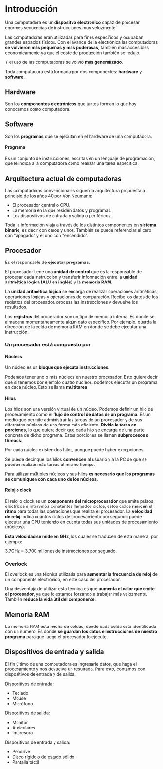# Introducción

Una computadora es un **dispositvo electrónico** capaz de procesar enormes secuencias de instrucciones muy velozmente.

Las computadoras eran utilizadas para fines específicos y ocupaban grandes espacios físicos. Con el avance de la electrónica las computadoras **se volvieron más pequeñas y más poderosas**, también más accesibles economicamente ya que el coste de producción también se redujo.

Y el uso de las computadoras se volvió **más generalizado**.

Toda computadora está formada por dos componentes: **hardware** y **software**.

## Hardware

Son los **componentes electrónicos** que juntos forman lo que hoy conocemos como computadora.

## Software

Son los **programas** que se ejecutan en el hardware de una computadora.

#### Programa
Es un conjunto de instrucciones, escritas en un lenguaje de programación, que le indica a la computadora cómo realizar una tarea específica.

## Arquitectura actual de computadoras

Las computadoras convencionales siguen la arquitectura propuesta a principio de los años 40 por [Von Neumann](https://es.wikipedia.org/wiki/Arquitectura_de_Von_Neumann):

- El procesador central o CPU.
- La memoria en la que residen datos y programas.
- Los dispositivos de entrada y salida o periféricos.

Toda la información viaja a través de los distintos componentes en **sistema binario**, es decir con ceros y unos. También se puede referenciar el cero con "apagado" y el uno con "encendido".

## Procesador

Es el responsable de **ejecutar programas**.

El procesador tiene una **unidad de control** que es la responsable de procesar cada instrucción y transferir información entre la **unidad aritmética lógica (ALU en inglés)** y la **memoria RAM**.

La **unidad aritmética lógica** se encarga de realizar operaciones aritméticas, operaciones lógicas y operaciones de comparación. Recibe los datos de los registros del procesador, procesa las instrucciones y devuelve los resultados.

Los **registros** del procesador son un tipo de memoria interna. Es donde se almacena momentaneamente algún dato específico. Por ejemplo, guarda la dirección de la celda de memoria RAM en donde se debe ejecutar una instrucción.

### Un procesador está compuesto por

#### Núcleos

Un núcleo es un **bloque que ejecuta instrucciones**.

Podemos tener uno o más núcleos en nuestro procesador. Esto quiere decir que si tenemos por ejemplo cuatro núcleos, podemos ejecutar un programa en cada núcleo. Esto se llama **multitarea**.

#### Hilos

Los hilos son una versión virtual de un núcleo. Podemos definir un hilo de procesamiento como el **flujo de control de datos de un programa**. Es un medio que permite administrar las tareas de un procesador y de sus diferentes núcleos de una forma más eficiente. **Divide la tarea en porciones**, lo que quiere decir que cada hilo se encarga de una parte concreta de dicho programa. Estas porciones se llaman **subprocesos o threads**.

Por cada núcleo existen dos hilos, aunque puede haber excepciones.

Se puede decir que los hilos **convencen** al usuario y a la PC de que se pueden realizar más tareas al mismo tiempo.

Para utilizar múltiples núcleos y sus hilos **es necesario que los programas se comuniquen con cada uno de los núcleos**.

#### Reloj o clock

El reloj o clock es un **componente del microprocesador** que emite pulsos eléctricos a intervalos constantes llamados ciclos, estos ciclos **marcan el ritmo** para todas las operaciones que realiza el procesador. La **velocidad de reloj** indica cuántos ciclos de procesamiento por segundo puede ejecutar una CPU teniendo en cuenta todas sus unidades de procesamiento (núcleos).

**Esta velocidad se mide en GHz**, los cuales  se traducen de esta manera, por ejemplo:

3.7GHz = 3.700 millones de instrucciones por segundo.

### Overlock

El overlock es una técnica utilizada para **aumentar la frecuencia de reloj** de un componente electrónico, en este caso del procesador.

Una desventaja de utilizar esta técnica es que **aumenta el calor que emite el procesador**, ya que lo estamos forzando a trabajar más velozmente. También **reduce la vida útil del componente**.

## Memoria RAM

La memoria RAM está hecha de celdas, donde cada celda está identificada con un número. Es donde **se guardan los datos e instrucciones de nuestro programa** para que luego el procesador lo ejecute.

## Dispositivos de entrada y salida

El fin último de una computadora es ingresarle datos, que haga el procesamiento
y nos devuelva un resultado. Para esto, contamos con dispositivos de entrada y de salida.

Dispositivos de entrada:

- Teclado
- Mouse
- Micrófono

Dispositivos de salida:

- Monitor
- Auriculares
- Impresora

Dispositivos de entrada y salida:

- Pendrive
- Disco rígido o de estado sólido
- Pantalla táctil